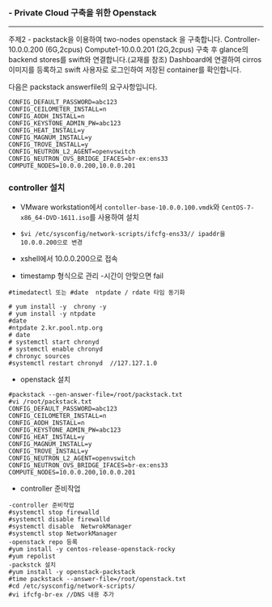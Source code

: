 ### - Private Cloud 구축을 위한 Openstack
----------------------------------------------------------------------
주제2 - packstack을 이용하여 two-nodes openstack 을 구축합니다.
Controller-10.0.0.200 (6G,2cpus)
Compute1-10.0.0.201 (2G,2cpus)
구축 후 glance의 backend stores를 swift와 연결합니다.(교재를 참조)
Dashboard에 연결하여 cirros 이미지를 등록하고
swift 사용자로 로그인하여 저장된 container를 확인합니다.

다음은 packstack answerfile의 요구사항입니다.

```
CONFIG_DEFAULT_PASSWORD=abc123
CONFIG_CEILOMETER_INSTALL=n
CONFIG_AODH_INSTALL=n
CONFIG_KEYSTONE_ADMIN_PW=abc123
CONFIG_HEAT_INSTALL=y
CONFIG_MAGNUM_INSTALL=y
CONFIG_TROVE_INSTALL=y
CONFIG_NEUTRON_L2_AGENT=openvswitch
CONFIG_NEUTRON_OVS_BRIDGE_IFACES=br-ex:ens33
COMPUTE_NODES=10.0.0.200,10.0.0.201
```



### controller 설치 

- VMware workstation에서 `contoller-base-10.0.0.100.vmdk`와 `CentOS-7-x86_64-DVD-1611.iso`를 사용하여 설치

- ```shell
  $vi /etc/sysconfig/network-scripts/ifcfg-ens33// ipaddr을 10.0.0.200으로 변경
  ```

- xshell에서 10.0.0.200으로 접속

- timestamp 형식으로 관리 -시간이 안맞으면 fail

```
#timedatectl 또는 #date  ntpdate / rdate 타임 동기화
 
# yum install -y  chrony -y
# yum install -y ntpdate
#date
#ntpdate 2.kr.pool.ntp.org
# date
# systemctl start chronyd 
# systemctl enable chronyd 
# chronyc sources
#systemctl restart chronyd  //127.127.1.0
```

- openstack 설치

```
#packstack --gen-answer-file=/root/packstack.txt
#vi /root/packstack.txt 
CONFIG_DEFAULT_PASSWORD=abc123
CONFIG_CEILOMETER_INSTALL=n
CONFIG_AODH_INSTALL=n
CONFIG_KEYSTONE_ADMIN_PW=abc123
CONFIG_HEAT_INSTALL=y
CONFIG_MAGNUM_INSTALL=y
CONFIG_TROVE_INSTALL=y
CONFIG_NEUTRON_L2_AGENT=openvswitch
CONFIG_NEUTRON_OVS_BRIDGE_IFACES=br-ex:ens33
COMPUTE_NODES=10.0.0.200,10.0.0.201

```

- controller 준비작업

```
-controller 준비작업
#systemctl stop firewalld
#systemctl disable firewalld
#systemctl disable 	NetwrokManager
#systemctl stop NetworkManager
-openstack repo 등록
#yum install -y centos-release-openstack-rocky
#yum repolist
-packstck 설치
#yum install -y openstack-packstack
#time packstack --answer-file=/root/openstack.txt
#cd /etc/sysconfig/network-scripts/
#vi ifcfg-br-ex //DNS 내용 추가
```



